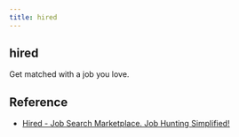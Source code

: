 ```yaml
---
title: hired
---
```


## hired
Get matched with a job you love.


## Reference
* [Hired - Job Search Marketplace. Job Hunting Simplified!](https://hired.com/)
